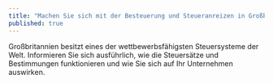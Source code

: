 ```yaml
---
title: "Machen Sie sich mit der Besteuerung und Steueranreizen in Großbritannien vertraut"
published: true
---
```


Großbritannien besitzt eines der wettbewerbsfähigsten Steuersysteme der Welt. Informieren Sie sich ausführlich, wie die Steuersätze und Bestimmungen funktionieren und wie Sie sich auf Ihr Unternehmen auswirken.
